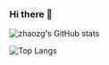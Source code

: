 ### Hi there 👋

![zhaozg's GitHub stats](https://github-readme-stats.vercel.app/api?username=zhaozg)

![Top Langs](https://github-readme-stats.vercel.app/api/top-langs/?username=zhaozg&show_icons=true)

<!--
**zhaozg/zhaozg** is a ✨ _special_ ✨ repository because its `README.md` (this file) appears on your GitHub profile.

Here are some ideas to get you started:

- 🔭 I’m currently working on ...
- 🌱 I’m currently learning ...
- 👯 I’m looking to collaborate on ...
- 🤔 I’m looking for help with ...
- 💬 Ask me about ...
- 📫 How to reach me: ...
- 😄 Pronouns: ...
- ⚡ Fun fact: ...
-->
